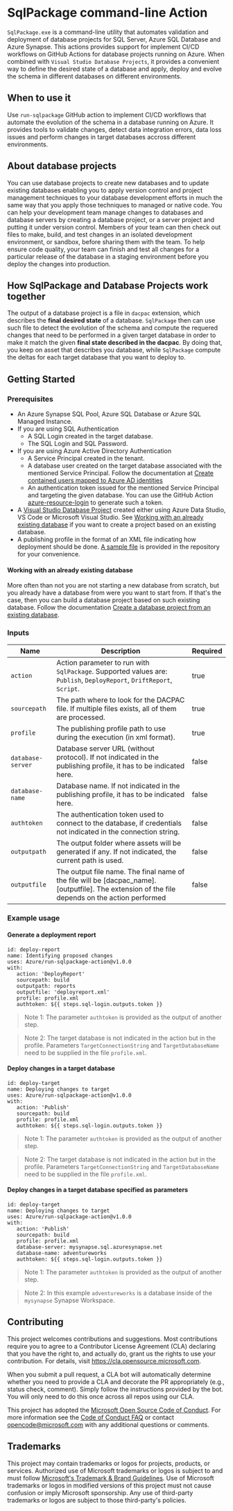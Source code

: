# SqlPackage command-line Action

`SqlPackage.exe` is a command-line utility that automates validation and deployment of database projects for SQL Server, Azure SQL Database and Azure Synapse. This actions provides support for implement CI/CD workflows on GitHub Actions for database projects running on Azure. When combined with `Visual Studio Database Projects`, it provides a convenient way to define the desired state of a database and apply, deploy and evolve the schema in different databases on different environments.

## When to use it

Use `run-sqlpackage` GitHub action to implement CI/CD workflows that automate the evolution of the schema in a database running on Azure. It provides tools to validate changes, detect data integration errors, data loss issues and perform changes in target databases accross different environments. 

## About database projects

You can use database projects to create new databases and to update existing databases enabling you to apply version control and project management techniques to your database development efforts in much the same way that you apply those techniques to managed or native code. You can help your development team manage changes to databases and database servers by creating a database project, or a server project and putting it under version control. Members of your team can then check out files to make, build, and test changes in an isolated development environment, or sandbox, before sharing them with the team. To help ensure code quality, your team can finish and test all changes for a particular release of the database in a staging environment before you deploy the changes into production.

## How SqlPackage and Database Projects work together

The output of a database project is a file in `dacpac` extension, which describes the **final desired state** of a database. `SqlPackage` then can use such file to detect the evolution of the schema and compute the requered changes that need to be performed in a given target database in order to make it match the given **final state described in the dacpac**. By doing that, you keep on asset that describes you database, while `SqlPackage` compute the deltas for each target database that you want to deploy to.

## Getting Started

### Prerequisites

 - An Azure Synapse SQL Pool, Azure SQL Database or Azure SQL Managed Instance.
 - If you are using SQL Authentication
    - A SQL Login created in the target database.
    - The SQL Login and SQL Password.
 - If you are using Azure Active Directory Authentication
    - A Service Principal created in the tenant.
    - A database user created on the target database associated with the mentioned Service Principal. Follow the documentation at [Create contained users mapped to Azure AD identities](https://docs.microsoft.com/en-us/azure/azure-sql/database/authentication-aad-configure?tabs=azure-powershell#create-contained-users-mapped-to-azure-ad-identities)
    - An authentication token issued for the mentioned Service Principal and targeting the given database. You can use the GitHub Action [azure-resource-login](https://github.com/marketplace/actions/azure-resource-login) to generate such a token.
 - A [Visual Studio Database Project](https://docs.microsoft.com/en-us/sql/azure-data-studio/extensions/sql-database-project-extension?view=sql-server-ver15) created either using Azure Data Studio, VS Code or Microsoft Visual Studio. See [Working with an already existing database](#Working-with-an-already-existing-database) if you want to create a project based on an existing database.
 - A publishing profile in the format of an XML file indicating how deployment should be done. [A sample file](profile.xml) is provided in the repository for your convenience.

#### Working with an already existing database

More often than not you are not starting a new database from scratch, but you already have a database from were you want to start from. If that's the case, then you can build a database project based on such existing database. Follow the documentation [Create a database project from an existing database](https://docs.microsoft.com/en-us/sql/azure-data-studio/extensions/sql-database-project-extension-getting-started?view=sql-server-ver15#create-a-database-project-from-an-existing-database).

### Inputs

| Name | Description | Required |
| --- | --- | --- |
| `action` | Action parameter to run with `SqlPackage`. Supported values are: `Publish`, `DeployReport`, `DriftReport`, `Script`. | true |
| `sourcepath` | The path where to look for the DACPAC file. If multiple files exists, all of them are processed. | true |
| `profile` | The publishing profile path to use during the execution (in xml format). | true |
| <nobr>`database-server`</nobr> | Database server URL (without protocol). If not indicated in the publishing profile, it has to be indicated here. | false |
| <nobr>`database-name`</nobr> | Database name. If not indicated in the publishing profile, it has to be indicated here. | false |
| `authtoken` | The authentication token used to connect to the database, if credentials not indicated in the connection string. | false |
| `outputpath` | The output folder where assets will be generated if any. If not indicated, the current path is used. | false |
| `outputfile` | The output file name. The final name of the file will be [dacpac_name].[outputfile]. The extension of the file depends on the action performed | false |


### Example usage

#### Generate a deployment report

```
id: deploy-report
name: Identifying proposed changes
uses: Azure/run-sqlpackage-action@v1.0.0
with:
   action: 'DeployReport'
   sourcepath: build
   outputpath: reports
   outputfile: 'deployreport.xml'
   profile: profile.xml
   authtoken: ${{ steps.sql-login.outputs.token }}
```

> Note 1: The parameter `authtoken` is provided as the output of another step.

> Note 2: The target database is not indicated in the action but in the profile. Parameters `TargetConnectionString` and `TargetDatabaseName` need to be supplied in the file `profile.xml`.

#### Deploy changes in a target database

```
id: deploy-target
name: Deploying changes to target
uses: Azure/run-sqlpackage-action@v1.0.0
with:
   action: 'Publish'
   sourcepath: build
   profile: profile.xml
   authtoken: ${{ steps.sql-login.outputs.token }}
```
> Note 1: The parameter `authtoken` is provided as the output of another step.

> Note 2: The target database is not indicated in the action but in the profile. Parameters `TargetConnectionString` and `TargetDatabaseName` need to be supplied in the file `profile.xml`.

#### Deploy changes in a target database specified as parameters

```
id: deploy-target
name: Deploying changes to target
uses: Azure/run-sqlpackage-action@v1.0.0
with:
   action: 'Publish'
   sourcepath: build
   profile: profile.xml
   database-server: mysynapse.sql.azuresynapse.net
   database-name: adventureworks
   authtoken: ${{ steps.sql-login.outputs.token }}
```
> Note 1: The parameter `authtoken` is provided as the output of another step.

> Note 2: In this example `adventureworks` is a database inside of the `mysynapse` Synapse Workspace.

## Contributing

This project welcomes contributions and suggestions.  Most contributions require you to agree to a
Contributor License Agreement (CLA) declaring that you have the right to, and actually do, grant us
the rights to use your contribution. For details, visit https://cla.opensource.microsoft.com.

When you submit a pull request, a CLA bot will automatically determine whether you need to provide
a CLA and decorate the PR appropriately (e.g., status check, comment). Simply follow the instructions
provided by the bot. You will only need to do this once across all repos using our CLA.

This project has adopted the [Microsoft Open Source Code of Conduct](https://opensource.microsoft.com/codeofconduct/).
For more information see the [Code of Conduct FAQ](https://opensource.microsoft.com/codeofconduct/faq/) or
contact [opencode@microsoft.com](mailto:opencode@microsoft.com) with any additional questions or comments.

## Trademarks

This project may contain trademarks or logos for projects, products, or services. Authorized use of Microsoft 
trademarks or logos is subject to and must follow 
[Microsoft's Trademark & Brand Guidelines](https://www.microsoft.com/en-us/legal/intellectualproperty/trademarks/usage/general).
Use of Microsoft trademarks or logos in modified versions of this project must not cause confusion or imply Microsoft sponsorship.
Any use of third-party trademarks or logos are subject to those third-party's policies.

